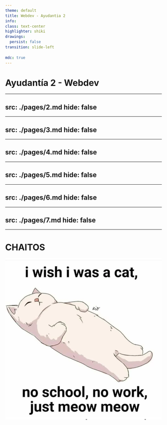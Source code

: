 ```yaml
---
theme: default
title: Webdev - Ayudantia 2
info:
class: text-center
highlighter: shiki
drawings:
  persist: false
transition: slide-left

mdc: true
---
```


# Ayudantía 2 - Webdev

---
src: ./pages/2.md
hide: false
---

---
src: ./pages/3.md
hide: false
---

---
src: ./pages/4.md
hide: false
---

---
src: ./pages/5.md
hide: false
---

---
src: ./pages/6.md
hide: false
---


---
src: ./pages/7.md
hide: false
---

---

# CHAITOS


<img src='/assets/images/meow.webp' class='h-2/3 mx-auto' />


